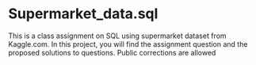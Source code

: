# Supermarket_data.sql
This is a class assignment on SQL using supermarket dataset from Kaggle.com. In this project, you will find the assignment question and the proposed solutions to questions. Public corrections are allowed
